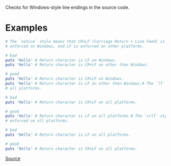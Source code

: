 
Checks for Windows-style line endings in the source code.

# Examples

```ruby
# The `native` style means that CR+LF (Carriage Return + Line Feed) is
# enforced on Windows, and LF is enforced on other platforms.

# bad
puts 'Hello' # Return character is LF on Windows.
puts 'Hello' # Return character is CR+LF on other than Windows.

# good
puts 'Hello' # Return character is CR+LF on Windows.
puts 'Hello' # Return character is LF on other than Windows.# The `lf` style means that LF (Line Feed) is enforced on
# all platforms.

# bad
puts 'Hello' # Return character is CR+LF on all platforms.

# good
puts 'Hello' # Return character is LF on all platforms.# The `crlf` style means that CR+LF (Carriage Return + Line Feed) is
# enforced on all platforms.

# bad
puts 'Hello' # Return character is LF on all platforms.

# good
puts 'Hello' # Return character is CR+LF on all platforms.
```

[Source](http://www.rubydoc.info/gems/rubocop/RuboCop/Cop/Layout/EndOfLine)